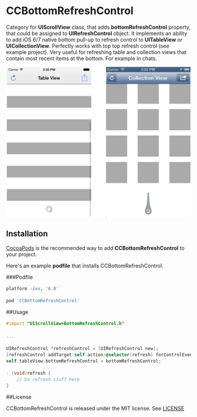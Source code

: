 CCBottomRefreshControl
======================

Category for **UIScrollView** class, that adds **bottomRefreshControl** property, that could be assigned to **UIRefreshControl** object. It implements an ability to add iOS 6/7 native bottom pull-up to refresh control to **UITableView** or **UICollectionView**. Perfectly works with top top refresh control (see example project).
Very useful for refreshing table and collection views that contain most recent items at the bottom. For example in chats.



![](example.png)


## Installation

[CocoaPods](http://cocoapods.org) is the recommended way to add **CCBottomRefreshControl** to your project.

Here's an example **podfile** that installs CCBottomRefreshControl.

###Podfile

```ruby
platform :ios, '6.0'

pod 'CCBottomRefreshControl'
```


##Usage

```objective-c
#import "UIScrollView+BottomRefreshControl.h"

...

UIRefreshControl *refreshControl = [UIRefreshControl new];
[refreshControl addTarget:self action:@selector(refresh) forControlEvents:UIControlEventValueChanged];
self.tableView.bottomRefreshControl = bottomRefreshControl;

- (void)refresh {
    // Do refresh stuff here
}
```

##License

CCBottomRefreshControl is released under the MIT license. See [LICENSE](LICENSE.txt)
